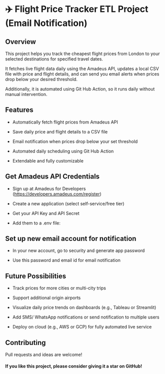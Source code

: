 # ✈️ Flight Price Tracker ETL Project (Email Notification)

## Overview 

This project helps you track the cheapest flight prices from London to your selected destinations for specified travel dates.

It fetches live flight data daily using the Amadeus API, updates a local CSV file with price and flight details, and can send you email alerts when prices drop below your desired threshold.

Additionally, it is automated using Git Hub Action, so it runs daily without manual intervention.


## Features 

* Automatically fetch flight prices from Amadeus API

* Save daily price and flight details to a CSV file

* Email notification when prices drop below your set threshold

* Automated daily scheduling using Git Hub Action

* Extendable and fully customizable



## Get Amadeus API Credentials 

* Sign up at Amadeus for Developers (https://developers.amadeus.com/register)

* Create a new application (select self-service/free tier)

* Get your API Key and API Secret

* Add them to a .env file:


## Set up new email account for notification 

* In your new account, go to security and generate app password

* Use this password and email id for email notification


## Future Possibilities 

* Track prices for more cities or multi-city trips

* Support additional origin airports

* Visualize daily price trends on dashboards (e.g., Tableau or Streamlit)

* Add SMS/ WhatsApp notifications or send notification to multiple users

* Deploy on cloud (e.g., AWS or GCP) for fully automated live service


## Contributing 

Pull requests and ideas are welcome! 


#### If you like this project, please consider giving it a star on GitHub!
